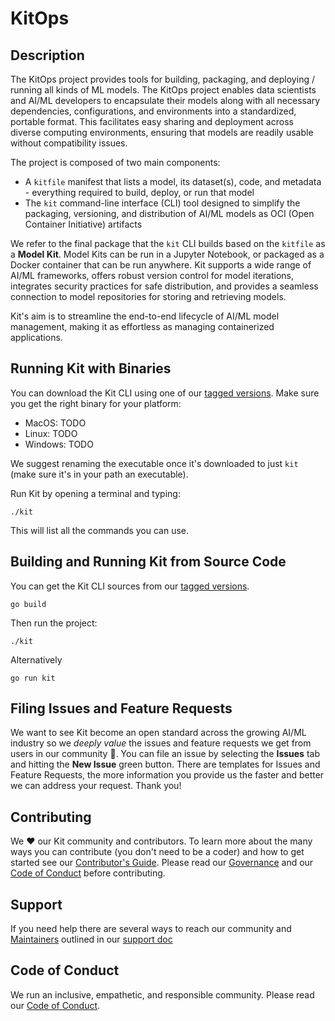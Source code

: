 # KitOps

## Description

The KitOps project provides tools for building, packaging, and deploying / running all kinds of ML models. The KitOps project enables data scientists and AI/ML developers to encapsulate their models along with all necessary dependencies, configurations, and environments into a standardized, portable format. This facilitates easy sharing and deployment across diverse computing environments, ensuring that models are readily usable without compatibility issues.

The project is composed of two main components:

* A `kitfile` manifest that lists a model, its dataset(s), code, and metadata - everything required to build, deploy, or run that model
* The `kit` command-line interface (CLI) tool designed to simplify the packaging, versioning, and distribution of AI/ML models as OCI (Open Container Initiative) artifacts

We refer to the final package that the `kit` CLI builds based on the `kitfile` as a **Model Kit**. Model Kits can be run in a Jupyter Notebook, or packaged as a Docker container that can be run anywhere. Kit supports a wide range of AI/ML frameworks, offers robust version control for model iterations, integrates security practices for safe distribution, and provides a seamless connection to model repositories for storing and retrieving models.

Kit's aim is to streamline the end-to-end lifecycle of AI/ML model management, making it as effortless as managing containerized applications.

## Running Kit with Binaries

You can download the Kit CLI using one of our [tagged versions](https://github.com/jozu-ai/kitops/tags). Make sure you get the right binary for your platform:

* MacOS: TODO
* Linux: TODO
* Windows: TODO

We suggest renaming the executable once it's downloaded to just `kit` (make sure it's in your path an executable).

Run Kit by opening a terminal and typing:

```shell
./kit
```

This will list all the commands you can use.

## Building and Running Kit from Source Code

You can get the Kit CLI sources from our [tagged versions](https://github.com/jozu-ai/kitops/tags).

```shell
go build
```

Then run the project:

```shell
./kit
```

Alternatively 

```shell
go run kit
```

## Filing Issues and Feature Requests

We want to see Kit become an open standard across the growing AI/ML industry so we *deeply value* the issues and feature requests we get from users in our community :sparkling_heart:. You can file an issue by selecting the **Issues** tab and hitting the **New Issue** green button. There are templates for Issues and Feature Requests, the more information you provide us the faster and better we can address your request. Thank you!

## Contributing

We ❤️ our Kit community and contributors. To learn more about the many ways you can contribute (you don't need to be a coder) and how to get started see our [Contributor's Guide](./CONTRIBUTING.md). Please read our [Governance](./GOVERNANCE.md) and our [Code of Conduct](./CODE-OF-CONDUCT.md) before contributing.

## Support

If you need help there are several ways to reach our community and [Maintainers](./MAINTAINERS.md) outlined in our [support doc](./SUPPORT.md)

## Code of Conduct

We run an inclusive, empathetic, and responsible community. Please read our [Code of Conduct](./CODE-OF-CONDUCT.md).
